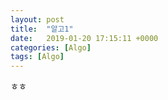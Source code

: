 ```yaml
---
layout: post
title:  "알고1"
date:   2019-01-20 17:15:11 +0000
categories: [Algo]
tags: [Algo]
---
```

ㅎㅎ
